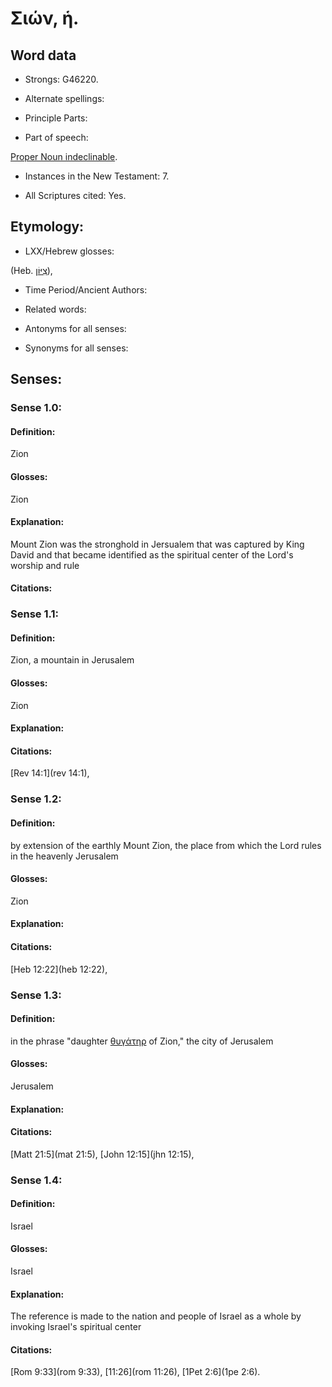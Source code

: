 # Σιών, ἡ.
 

<!-- Status: S2=NeedsReview -->
<!-- Lexica used for edits: BDAG LN FFM BN MM   -->

## Word data

* Strongs: G46220.

* Alternate spellings:



* Principle Parts: 


* Part of speech: 

[Proper Noun indeclinable](http://ugg.readthedocs.io/en/latest/proper_noun_indeclinable.html).

* Instances in the New Testament: 7.

* All Scriptures cited: Yes.

## Etymology: 


* LXX/Hebrew glosses: 

(Heb. [צִיּוֹן](//en-uhl/H6726)), 

* Time Period/Ancient Authors: 


* Related words: 

* Antonyms for all senses:

* Synonyms for all senses: 


## Senses: 


### Sense  1.0: 

#### Definition: 

Zion

#### Glosses:

Zion

#### Explanation:

Mount Zion was the stronghold in Jersualem that was captured by King David and that became identified as the spiritual center of the Lord's worship and rule

#### Citations: 

### Sense  1.1: 

#### Definition: 

Zion, a mountain in Jerusalem

#### Glosses: 

Zion

#### Explanation: 
 
#### Citations: 

[Rev 14:1](rev 14:1),

### Sense  1.2: 

#### Definition: 

by extension of the earthly Mount Zion, the place from which the Lord rules in the heavenly Jerusalem

#### Glosses: 

Zion

#### Explanation: 
 
#### Citations: 

[Heb 12:22](heb 12:22),

### Sense  1.3: 

#### Definition: 

in the phrase "daughter [θυγάτηρ](../G23640/01.md) of Zion," the city of Jerusalem

#### Glosses:

Jerusalem

#### Explanation:


#### Citations: 

[Matt 21:5](mat 21:5), [John 12:15](jhn 12:15), 


### Sense  1.4: 

#### Definition: 

Israel

#### Glosses:

Israel

#### Explanation:

The reference is made to the nation and people of Israel as a whole by invoking Israel's spiritual center

#### Citations: 

[Rom 9:33](rom 9:33), [11:26](rom 11:26), [1Pet 2:6](1pe 2:6).

